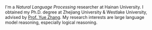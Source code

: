 I'm a *Natural Language Processing* researcher at Hainan University. I obtained my Ph.D. degree at Zhejiang University & Westlake University, advised by [Prof. Yue Zhang](https://frcchang.github.io/). My research interests are large language model reasoning, especially logical reasoning.
